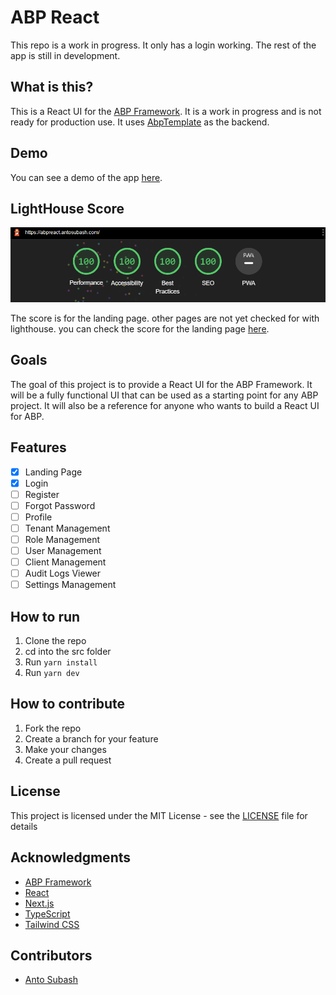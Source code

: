 # ABP React

This repo is a work in progress. It only has a login working. The rest of the app is still in development.

## What is this?

This is a React UI for the [ABP Framework](https://abp.io/). It is a work in progress and is not ready for production use. It uses [AbpTemplate](https://github.com/antosubash/AbpTemplate) as the backend.

## Demo

You can see a demo of the app [here](https://abpreact.antosubash.com/).

## LightHouse Score

![Lighthouse Score](/images/lighthosescore.png)

The score is for the landing page. other pages are not yet checked for with lighthouse. you can check the score for the landing page [here](https://pagespeed.web.dev/report?url=https%3A%2F%2Fabpreact.antosubash.com%2F&form_factor=desktop).

## Goals

The goal of this project is to provide a React UI for the ABP Framework. It will be a fully functional UI that can be used as a starting point for any ABP project. It will also be a reference for anyone who wants to build a React UI for ABP.

## Features

- [x] Landing Page
- [x] Login
- [ ] Register
- [ ] Forgot Password
- [ ] Profile
- [ ] Tenant Management
- [ ] Role Management
- [ ] User Management
- [ ] Client Management
- [ ] Audit Logs Viewer
- [ ] Settings Management

## How to run

1. Clone the repo
2. cd into the src folder
3. Run `yarn install`
4. Run `yarn dev`

## How to contribute

1. Fork the repo
2. Create a branch for your feature
3. Make your changes
4. Create a pull request

## License

This project is licensed under the MIT License - see the [LICENSE](LICENSE) file for details

## Acknowledgments

* [ABP Framework](https://abp.io/)
* [React](https://reactjs.org/)
* [Next.js](https://nextjs.org/)
* [TypeScript](https://www.typescriptlang.org/)
* [Tailwind CSS](https://tailwindcss.com/)

## Contributors

* [Anto Subash](https://github.com/antosubash)
